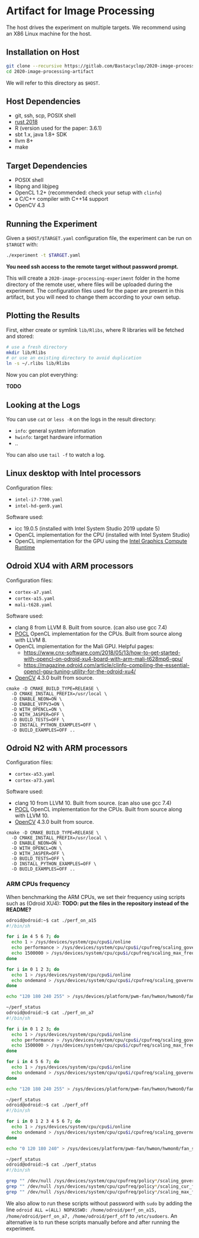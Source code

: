 # Artifact for Image Processing

The host drives the experiment on multiple targets.
We recommend using an X86 Linux machine for the host.

## Installation on Host

```sh
git clone --recursive https://gitlab.com/Bastacyclop/2020-image-processing-artifact.git
cd 2020-image-processing-artifact
```

We will refer to this directory as `$HOST`.

## Host Dependencies

- git, ssh, scp, POSIX shell
- [rust 2018](https://rust-lang.org)
- R (version used for the paper: 3.6.1)
- sbt 1.x, java 1.8+ SDK
- llvm 8+
- make

## Target Dependencies

- POSIX shell
- libpng and libjpeg
- OpenCL 1.2+ (recommended: check your setup with `clinfo`)
- a C/C++ compiler with C++14 support
- OpenCV 4.3

## Running the Experiment

Given a `$HOST/$TARGET.yaml` configuration file, the experiment can be run on
`$TARGET` with:

```sh
./experiment -t $TARGET.yaml
```

**You need ssh access to the remote target without password prompt.**

This will create a `2020-image-processing-experiment` folder in the home directory
of the remote user, where files will be uploaded during the experiment.
The configuration files used for the paper are present in this artifact,
but you will need to change them according to your own setup.

## Plotting the Results

First, either create or symlink `lib/Rlibs`, where R libraries will be fetched and stored:
```sh
# use a fresh directory
mkdir lib/Rlibs
# or use an existing directory to avoid duplication
ln -s ~/.rlibs lib/Rlibs
```

Now you can plot everything:

**TODO**

## Looking at the Logs

You can use `cat` or `less -R` on the logs in the result directory:

- `info`: general system information
- `hwinfo`: target hardware information
- ..

You can also use `tail -f` to watch a log.

## Linux desktop with Intel processors

Configuration files:
- `intel-i7-7700.yaml`
- `intel-hd-gen9.yaml`

Software used:
- icc 19.0.5 (installed with Intel System Studio 2019 update 5)
- OpenCL implementation for the CPU (installed with Intel System Studio)
- OpenCL implementation for the GPU using the [Intel Graphics Compute Runtime](https://github.com/intel/compute-runtime)

## Odroid XU4 with ARM processors

Configuration files:
- `cortex-a7.yaml`
- `cortex-a15.yaml`
- `mali-t628.yaml`

Software used:
- clang 8 from LLVM 8. Built from source. (can also use gcc 7.4)
- [POCL](portablecl.org) OpenCL implementation for the CPUs. Built from source along with LLVM 8.
- OpenCL implementation for the Mali GPU. Helpful pages:
  - <https://www.cnx-software.com/2018/05/13/how-to-get-started-with-opencl-on-odroid-xu4-board-with-arm-mali-t628mp6-gpu/>
  - <https://magazine.odroid.com/article/clinfo-compiling-the-essential-opencl-gpu-tuning-utility-for-the-odroid-xu4/>
- [OpenCV](https://opencv.org/) 4.3.0 built from source.
```
cmake -D CMAKE_BUILD_TYPE=RELEASE \
  -D CMAKE_INSTALL_PREFIX=/usr/local \
  -D ENABLE_NEON=ON \
  -D ENABLE_VFPV3=ON \
  -D WITH_OPENCL=ON \
  -D WITH_JASPER=OFF \
  -D BUILD_TESTS=OFF \
  -D INSTALL_PYTHON_EXAMPLES=OFF \
  -D BUILD_EXAMPLES=OFF ..
```
 
## Odroid N2 with ARM processors

Configuration files:
- `cortex-a53.yaml`
- `cortex-a73.yaml`

Software used:
- clang 10 from LLVM 10. Built from source. (can also use gcc 7.4)
- [POCL](portablecl.org) OpenCL implementation for the CPUs. Built from source along with LLVM 10.
- [OpenCV](https://opencv.org/) 4.3.0 built from source.
```
cmake -D CMAKE_BUILD_TYPE=RELEASE \
  -D CMAKE_INSTALL_PREFIX=/usr/local \
  -D ENABLE_NEON=ON \
  -D WITH_OPENCL=ON \
  -D WITH_JASPER=OFF \
  -D BUILD_TESTS=OFF \
  -D INSTALL_PYTHON_EXAMPLES=OFF \
  -D BUILD_EXAMPLES=OFF ..
```

### ARM CPUs frequency

When benchmarking the ARM CPUs, we set their frequency using scripts such as (Odroid XU4):
**TODO: put the files in the repository instead of the README?**

```sh
odroid@odroid:~$ cat ./perf_on_a15 
#!/bin/sh

for i in 4 5 6 7; do
  echo 1 > /sys/devices/system/cpu/cpu$i/online
  echo performance > /sys/devices/system/cpu/cpu$i/cpufreq/scaling_governor
  echo 1500000 > /sys/devices/system/cpu/cpu$i/cpufreq/scaling_max_freq
done

for i in 0 1 2 3; do
  echo 1 > /sys/devices/system/cpu/cpu$i/online
  echo ondemand > /sys/devices/system/cpu/cpu$i/cpufreq/scaling_governor
done

echo "120 180 240 255" > /sys/devices/platform/pwm-fan/hwmon/hwmon0/fan_speed

~/perf_status
odroid@odroid:~$ cat ./perf_on_a7
#!/bin/sh

for i in 0 1 2 3; do
  echo 1 > /sys/devices/system/cpu/cpu$i/online
  echo performance > /sys/devices/system/cpu/cpu$i/cpufreq/scaling_governor
  echo 1500000 > /sys/devices/system/cpu/cpu$i/cpufreq/scaling_max_freq
done

for i in 4 5 6 7; do
  echo 1 > /sys/devices/system/cpu/cpu$i/online
  echo ondemand > /sys/devices/system/cpu/cpu$i/cpufreq/scaling_governor
done

echo "120 180 240 255" > /sys/devices/platform/pwm-fan/hwmon/hwmon0/fan_speed

~/perf_status
odroid@odroid:~$ cat ./perf_off 
#!/bin/sh

for i in 0 1 2 3 4 5 6 7; do
  echo 1 > /sys/devices/system/cpu/cpu$i/online
  echo ondemand > /sys/devices/system/cpu/cpu$i/cpufreq/scaling_governor
done

echo "0 120 180 240" > /sys/devices/platform/pwm-fan/hwmon/hwmon0/fan_speed

~/perf_status
odroid@odroid:~$ cat ./perf_status 
#!/bin/sh

grep "" /dev/null /sys/devices/system/cpu/cpufreq/policy*/scaling_governor
grep "" /dev/null /sys/devices/system/cpu/cpufreq/policy*/scaling_cur_freq
grep "" /dev/null /sys/devices/system/cpu/cpufreq/policy*/scaling_max_freq
``` 

We also allow to run these scripts without password with `sudo`
by adding the line `odroid ALL =(ALL) NOPASSWD: /home/odroid/perf_on_a15, /home/odroid/perf_on_a7, /home/odroid/perf_off`
to `/etc/sudoers`.
An alternative is to run these scripts manually before and after running the experiment.
